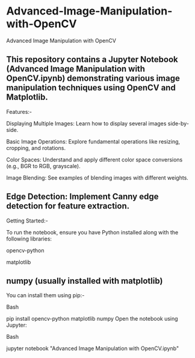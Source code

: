 # Advanced-Image-Manipulation-with-OpenCV
Advanced Image Manipulation with OpenCV

This repository contains a Jupyter Notebook (Advanced Image Manipulation with OpenCV.ipynb) demonstrating various image manipulation techniques using OpenCV and Matplotlib.
-----------------------------------------------------------------------------------------------------------------------------------------------------------------------------
Features:-

Displaying Multiple Images: Learn how to display several images side-by-side.

Basic Image Operations: Explore fundamental operations like resizing, cropping, and rotations.

Color Spaces: Understand and apply different color space conversions (e.g., BGR to RGB, grayscale).

Image Blending: See examples of blending images with different weights.

Edge Detection: Implement Canny edge detection for feature extraction.
-------------------------------------------------------------------------------------------------------------------------------------------------------------------------------
Getting Started:-

To run the notebook, ensure you have Python installed along with the following libraries:

opencv-python

matplotlib

numpy (usually installed with matplotlib)
-------------------------------------------------------------------------------------------------------------------------------------------------------------------------------

You can install them using pip:-

Bash

pip install opencv-python matplotlib numpy
Open the notebook using Jupyter:

Bash

jupyter notebook "Advanced Image Manipulation with OpenCV.ipynb"

